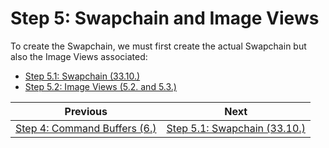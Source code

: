 # **Step 5: Swapchain and Image Views**

To create the Swapchain, we must first create the actual Swapchain but also the Image Views associated:
 - [Step 5.1: Swapchain (33.10.)](swapchain.md)
 - [Step 5.2: Image Views (5.2. and 5.3.)](image_views.md)

| Previous | Next |
|---|---|
| [Step 4: Command Buffers (6.)](command_buffers.md) | [Step 5.1: Swapchain (33.10.)](swapchain.md) |